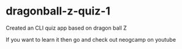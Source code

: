 # dragonball-z-quiz-1
Created an CLI quiz app based on dragon ball Z

If you want to learn it then go and check out neogcamp on youtube
